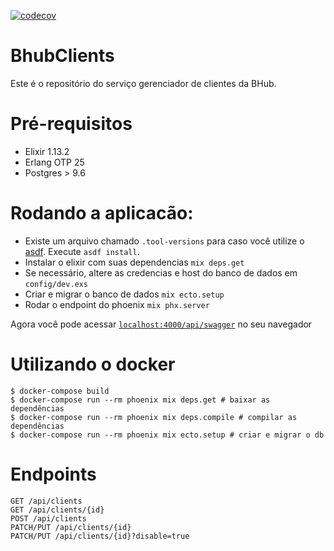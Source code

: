 [![codecov](https://codecov.io/gh/daniel-leal/bhub_clients/branch/main/graph/badge.svg?token=0I5AOXOJC2)](https://codecov.io/gh/daniel-leal/bhub_clients)

# BhubClients

Este é o repositório do serviço gerenciador de clientes da BHub.

# Pré-requisitos

- Elixir 1.13.2
- Erlang OTP 25
- Postgres > 9.6

# Rodando a aplicacão:

- Existe um arquivo chamado `.tool-versions` para caso você utilize o
  [asdf](https://github.com/asdf-vm/asdf). Execute `asdf install`.
- Instalar o elixir com suas dependencias `mix deps.get`
- Se necessário, altere as credencias e host do banco de dados em `config/dev.exs`
- Criar e migrar o banco de dados `mix ecto.setup`
- Rodar o endpoint do phoenix `mix phx.server`

Agora você pode acessar [`localhost:4000/api/swagger`](http://localhost:4000) no seu
navegador

# Utilizando o docker

```shell
$ docker-compose build
$ docker-compose run --rm phoenix mix deps.get # baixar as dependências
$ docker-compose run --rm phoenix mix deps.compile # compilar as dependências
$ docker-compose run --rm phoenix mix ecto.setup # criar e migrar o db
```

# Endpoints

```
GET /api/clients
GET /api/clients/{id}
POST /api/clients
PATCH/PUT /api/clients/{id}
PATCH/PUT /api/clients/{id}?disable=true
```
